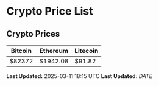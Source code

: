 # Crypto Price List

## Crypto Prices
| Bitcoin | Ethereum | Litecoin |
| ------- | -------- | -------- |
| $82372 | $1942.08 | $91.82 |
**Last Updated:** 2025-03-11 18:15 UTC
**Last Updated:** $DATE$
